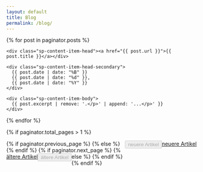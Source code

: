 ```yaml
---
layout: default
title: Blog
permalink: /blog/
---
```

  
  {% for post in paginator.posts %}

  <div class="sp-content-item" data-nosnippet>
    
    <div class="sp-content-item-head"><a href="{{ post.url }}">{{ post.title }}</a></div>
    
    <div class="sp-content-item-head-secondary">
      {{ post.date | date: "%B" }}
      {{ post.date | date: "%d" }},
      {{ post.date | date: "%Y" }}
    </div>
    
    <div class="sp-content-item-body">
      {{ post.excerpt | remove: '.</p>' | append: '...</p>' }}
    </div>

  </div>

  {% endfor %}

  {% if paginator.total_pages > 1 %}
  <div class="sp-content-item-body">
    {% if paginator.previous_page %}
    <a href="{{ paginator.previous_page_path }}" role="button" class="btn btn-primary" style="float:right">neuere Artikel</a>
    {% else %}
    <button type="button" class="btn btn-primary" disabled="disabled" style="float:right">neuere Artikel</button>
    {% endif %}
    <!-- <span class="page_number">{{ paginator.page }} of {{ paginator.total_pages }}</span> -->
    {% if paginator.next_page %}
    <a href="{{ paginator.next_page_path }}" role="button" class="btn btn-primary" style="float:left">ältere Artikel</a>
    {% else %}
    <button type="button" class="btn btn-primary" disabled="disabled" style="float:left">ältere Artikel</button>
    {% endif %}
  </div>
  {% endif %}
